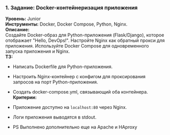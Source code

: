 ### **1. Задание: Docker-контейнеризация приложения**  
**Уровень:** Junior  
**Инструменты:** Docker, Docker Compose, Python, Nginx.  
**Описание:**  
Создайте Docker-образ для Python-приложения (Flask/Django), которое отображает "Hello, DevOps!". Настройте Nginx как обратный прокси для приложения. Используйте Docker Compose для одновременного запуска приложения и Nginx.  
**ТЗ:**  
- Написать Dockerfile для Python-приложения.  
- Настроить Nginx-контейнер с конфигом для проксирования запросов на порт Python-приложения.  
- Создать docker-compose.yml, связывающий оба контейнера.  
**Критерии:**  
- Приложение доступно на `localhost:80` через Nginx.  
- Логи приложения выводятся в stdout.

- PS Выполнено дополнительно еще на Apache и HAproxy
